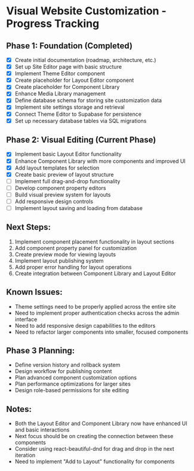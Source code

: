 # Visual Website Customization - Progress Tracking

## Phase 1: Foundation (Completed)

- [x] Create initial documentation (roadmap, architecture, etc.)
- [x] Set up Site Editor page with basic structure
- [x] Implement Theme Editor component
- [x] Create placeholder for Layout Editor component
- [x] Create placeholder for Component Library
- [x] Enhance Media Library management
- [x] Define database schema for storing site customization data
- [x] Implement site settings storage and retrieval
- [x] Connect Theme Editor to Supabase for persistence
- [x] Set up necessary database tables via SQL migrations

## Phase 2: Visual Editing (Current Phase)

- [x] Implement basic Layout Editor functionality
- [x] Enhance Component Library with more components and improved UI
- [x] Add layout templates for selection
- [x] Create basic preview of layout structure
- [ ] Implement full drag-and-drop functionality
- [ ] Develop component property editors
- [ ] Build visual preview system for layouts
- [ ] Add responsive design controls
- [ ] Implement layout saving and loading from database

## Next Steps:

1. Implement component placement functionality in layout sections
2. Add component property panel for customization
3. Create preview mode for viewing layouts
4. Implement layout publishing system
5. Add proper error handling for layout operations
6. Create integration between Component Library and Layout Editor

## Known Issues:

- Theme settings need to be properly applied across the entire site
- Need to implement proper authentication checks across the admin interface
- Need to add responsive design capabilities to the editors
- Need to refactor larger components into smaller, focused components

## Phase 3 Planning:

- Define version history and rollback system
- Design workflow for publishing content
- Plan advanced component customization options
- Plan performance optimizations for larger sites
- Design role-based permissions for site editing

## Notes:

- Both the Layout Editor and Component Library now have enhanced UI and basic interactions
- Next focus should be on creating the connection between these components
- Consider using react-beautiful-dnd for drag and drop in the next iteration
- Need to implement "Add to Layout" functionality for components
